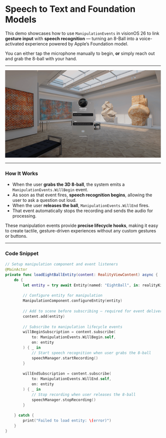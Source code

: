 # Speech to Text and Foundation Models

This demo showcases how to use `ManipulationEvents` in visionOS 26 to link **gesture input** with **speech recognition** — turning an 8-Ball into a voice-activated experience powered by Apple’s Foundation model.

You can either tap the microphone manually to begin, **or** simply reach out and grab the 8-ball with your hand.

---

![Magic 8-Ball Demo](Simulator%20Screen%20Recording.gif)

---
### How It Works

- When the user **grabs the 3D 8-ball**, the system emits a `ManipulationEvents.WillBegin` event.
- As soon as that event fires, **speech recognition begins**, allowing the user to ask a question out loud.
- When the user **releases the ball**, `ManipulationEvents.WillEnd` fires.
- That event automatically stops the recording and sends the audio for processing.

These manipulation events provide **precise lifecycle hooks**, making it easy to create tactile, gesture-driven experiences without any custom gestures or buttons.

---

### Code Snippet

```swift
// Setup manipulation component and event listeners
@MainActor 
private func loadEightBallEntity(content: RealityViewContent) async {
    do {
        let entity = try await Entity(named: "EightBall", in: realityKitContentBundle)
        
        // Configure entity for manipulation
        ManipulationComponent.configureEntity(entity)
        
        // Add to scene before subscribing — required for event delivery
        content.add(entity)
        
        // Subscribe to manipulation lifecycle events
        willBeginSubscription = content.subscribe(
            to: ManipulationEvents.WillBegin.self,
            on: entity
        ) { _ in
            // Start speech recognition when user grabs the 8-ball
            speechManager.startRecording()
        }

        willEndSubscription = content.subscribe(
            to: ManipulationEvents.WillEnd.self,
            on: entity
        ) { _ in
            // Stop recording when user releases the 8-ball
            speechManager.stopRecording()
        }
        
    } catch {
        print("Failed to load entity: \(error)")
    }
}
